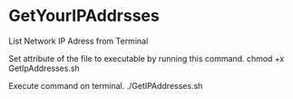 # GetYourIPAddrsses
List Network IP Adress from Terminal

Set attribute of the file to executable by running this command.
chmod +x GetIpAddresses.sh

Execute command on terminal.
./GetIPAddresses.sh
